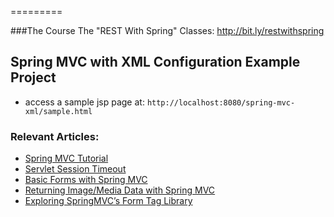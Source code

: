 =========

###The Course
The "REST With Spring" Classes: http://bit.ly/restwithspring

## Spring MVC with XML Configuration Example Project
- access a sample jsp page at: `http://localhost:8080/spring-mvc-xml/sample.html`


### Relevant Articles: 
- [Spring MVC Tutorial](http://www.baeldung.com/spring-mvc-tutorial) 
- [Servlet Session Timeout](http://www.baeldung.com/servlet-session-timeout)
- [Basic Forms with Spring MVC](http://www.baeldung.com/spring-mvc-form-tutorial)
- [Returning Image/Media Data with Spring MVC](http://www.baeldung.com/spring-mvc-image-media-data)
- [Exploring SpringMVC’s Form Tag Library](http://www.baeldung.com/spring-mvc-form-tags)
